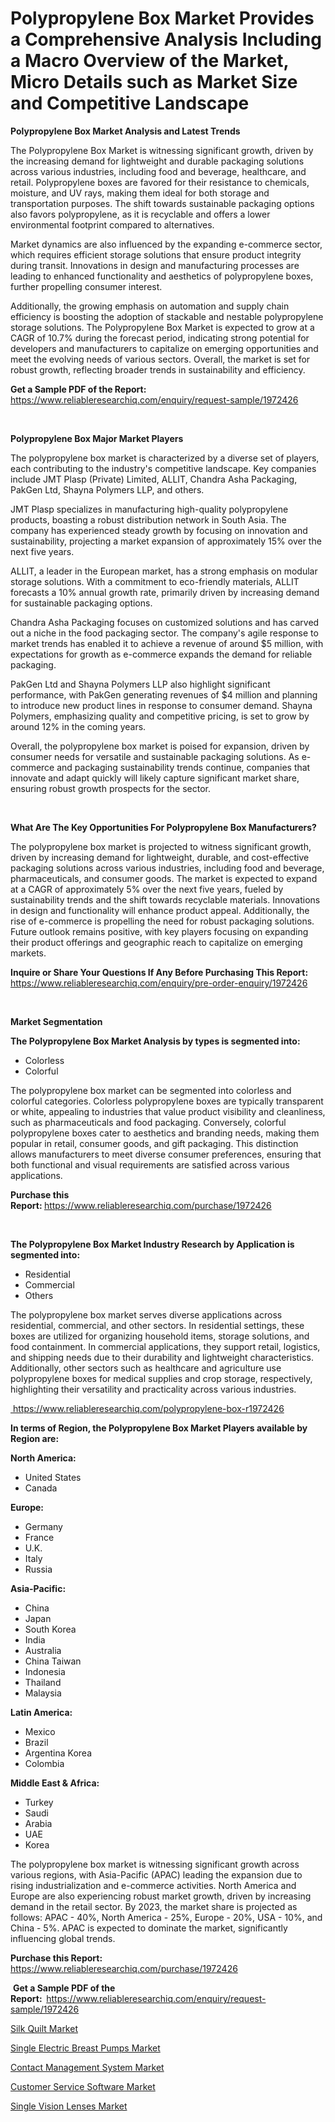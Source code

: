 <p><h1>Polypropylene Box Market Provides a Comprehensive Analysis Including a Macro Overview of the Market, Micro Details such as Market Size and Competitive Landscape</h1></p><p><strong>Polypropylene Box Market Analysis and Latest Trends</strong></p>
<p><p>The Polypropylene Box Market is witnessing significant growth, driven by the increasing demand for lightweight and durable packaging solutions across various industries, including food and beverage, healthcare, and retail. Polypropylene boxes are favored for their resistance to chemicals, moisture, and UV rays, making them ideal for both storage and transportation purposes. The shift towards sustainable packaging options also favors polypropylene, as it is recyclable and offers a lower environmental footprint compared to alternatives.</p><p>Market dynamics are also influenced by the expanding e-commerce sector, which requires efficient storage solutions that ensure product integrity during transit. Innovations in design and manufacturing processes are leading to enhanced functionality and aesthetics of polypropylene boxes, further propelling consumer interest. </p><p>Additionally, the growing emphasis on automation and supply chain efficiency is boosting the adoption of stackable and nestable polypropylene storage solutions. The Polypropylene Box Market is expected to grow at a CAGR of 10.7% during the forecast period, indicating strong potential for developers and manufacturers to capitalize on emerging opportunities and meet the evolving needs of various sectors. Overall, the market is set for robust growth, reflecting broader trends in sustainability and efficiency.</p></p>
<p><strong>Get a Sample PDF of the Report:&nbsp;</strong> <a href="https://www.reliableresearchiq.com/enquiry/request-sample/1972426?utm_campaign=1123&utm_medium=2&utm_source=Github&utm_content=ia&utm_term=14112024&utm_id=polypropylene-box">https://www.reliableresearchiq.com/enquiry/request-sample/1972426</a></p>
<p>&nbsp;</p>
<p><strong>Polypropylene Box Major Market Players</strong></p>
<p><p>The polypropylene box market is characterized by a diverse set of players, each contributing to the industry's competitive landscape. Key companies include JMT Plasp (Private) Limited, ALLIT, Chandra Asha Packaging, PakGen Ltd, Shayna Polymers LLP, and others. </p><p>JMT Plasp specializes in manufacturing high-quality polypropylene products, boasting a robust distribution network in South Asia. The company has experienced steady growth by focusing on innovation and sustainability, projecting a market expansion of approximately 15% over the next five years.</p><p>ALLIT, a leader in the European market, has a strong emphasis on modular storage solutions. With a commitment to eco-friendly materials, ALLIT forecasts a 10% annual growth rate, primarily driven by increasing demand for sustainable packaging options.</p><p>Chandra Asha Packaging focuses on customized solutions and has carved out a niche in the food packaging sector. The company's agile response to market trends has enabled it to achieve a revenue of around $5 million, with expectations for growth as e-commerce expands the demand for reliable packaging.</p><p>PakGen Ltd and Shayna Polymers LLP also highlight significant performance, with PakGen generating revenues of $4 million and planning to introduce new product lines in response to consumer demand. Shayna Polymers, emphasizing quality and competitive pricing, is set to grow by around 12% in the coming years.</p><p>Overall, the polypropylene box market is poised for expansion, driven by consumer needs for versatile and sustainable packaging solutions. As e-commerce and packaging sustainability trends continue, companies that innovate and adapt quickly will likely capture significant market share, ensuring robust growth prospects for the sector.</p></p>
<p>&nbsp;</p>
<p><strong>What Are The Key Opportunities For Polypropylene Box Manufacturers?</strong></p>
<p><p>The polypropylene box market is projected to witness significant growth, driven by increasing demand for lightweight, durable, and cost-effective packaging solutions across various industries, including food and beverage, pharmaceuticals, and consumer goods. The market is expected to expand at a CAGR of approximately 5% over the next five years, fueled by sustainability trends and the shift towards recyclable materials. Innovations in design and functionality will enhance product appeal. Additionally, the rise of e-commerce is propelling the need for robust packaging solutions. Future outlook remains positive, with key players focusing on expanding their product offerings and geographic reach to capitalize on emerging markets.</p></p>
<p><strong>Inquire or Share Your Questions If Any Before Purchasing This Report:</strong> <a href="https://www.reliableresearchiq.com/enquiry/pre-order-enquiry/1972426?utm_campaign=1123&utm_medium=2&utm_source=Github&utm_content=ia&utm_term=14112024&utm_id=polypropylene-box">https://www.reliableresearchiq.com/enquiry/pre-order-enquiry/1972426</a></p>
<p>&nbsp;</p>
<p><strong>Market Segmentation</strong></p>
<p><strong>The Polypropylene Box Market Analysis by types is segmented into:</strong></p>
<p><ul><li>Colorless</li><li>Colorful</li></ul></p>
<p><p>The polypropylene box market can be segmented into colorless and colorful categories. Colorless polypropylene boxes are typically transparent or white, appealing to industries that value product visibility and cleanliness, such as pharmaceuticals and food packaging. Conversely, colorful polypropylene boxes cater to aesthetics and branding needs, making them popular in retail, consumer goods, and gift packaging. This distinction allows manufacturers to meet diverse consumer preferences, ensuring that both functional and visual requirements are satisfied across various applications.</p></p>
<p><strong>Purchase this Report:&nbsp;</strong><a href="https://www.reliableresearchiq.com/purchase/1972426?utm_campaign=1123&utm_medium=2&utm_source=Github&utm_content=ia&utm_term=14112024&utm_id=polypropylene-box">https://www.reliableresearchiq.com/purchase/1972426</a></p>
<p>&nbsp;</p>
<p><strong>The Polypropylene Box Market Industry Research by Application is segmented into:</strong></p>
<p><ul><li>Residential</li><li>Commercial</li><li>Others</li></ul></p>
<p><p>The polypropylene box market serves diverse applications across residential, commercial, and other sectors. In residential settings, these boxes are utilized for organizing household items, storage solutions, and food containment. In commercial applications, they support retail, logistics, and shipping needs due to their durability and lightweight characteristics. Additionally, other sectors such as healthcare and agriculture use polypropylene boxes for medical supplies and crop storage, respectively, highlighting their versatility and practicality across various industries.</p></p>
<p><a href="https://www.reliableresearchiq.com/polypropylene-box-r1972426?utm_campaign=1123&utm_medium=2&utm_source=Github&utm_content=ia&utm_term=14112024&utm_id=polypropylene-box">&nbsp;https://www.reliableresearchiq.com/polypropylene-box-r1972426</a></p>
<p><strong>In terms of Region, the Polypropylene Box Market Players available by Region are:</strong></p>
<p>
    <p> <strong> North America: </strong>
        <ul>
            <li>United States</li>
            <li>Canada</li>
        </ul>
        </p> 
    <p> <strong> Europe: </strong>
        <ul>
            <li>Germany</li>
            <li>France</li>
            <li>U.K.</li>
            <li>Italy</li>
            <li>Russia</li>
        </ul>
        </p> 
    <p> <strong> Asia-Pacific: </strong>
        <ul>
            <li>China</li>
            <li>Japan</li>
            <li>South Korea</li>
            <li>India</li>
            <li>Australia</li>
            <li>China Taiwan</li>
            <li>Indonesia</li>
            <li>Thailand</li>
            <li>Malaysia</li>
        </ul>
        </p> 
    <p> <strong> Latin America: </strong>
        <ul>
            <li>Mexico</li>
            <li>Brazil</li>
            <li>Argentina Korea</li>
            <li>Colombia</li>
        </ul>
        </p> 
    <p> <strong> Middle East & Africa: </strong>
        <ul>
            <li>Turkey</li>
            <li>Saudi</li>
            <li>Arabia</li>
            <li>UAE</li>
            <li>Korea</li>
        </ul>
    </p>
    </p>
<p><p>The polypropylene box market is witnessing significant growth across various regions, with Asia-Pacific (APAC) leading the expansion due to rising industrialization and e-commerce activities. North America and Europe are also experiencing robust market growth, driven by increasing demand in the retail sector. By 2023, the market share is projected as follows: APAC - 40%, North America - 25%, Europe - 20%, USA - 10%, and China - 5%. APAC is expected to dominate the market, significantly influencing global trends.</p></p>
<p><strong>Purchase this Report: </strong><a href="https://www.reliableresearchiq.com/purchase/1972426?utm_campaign=1123&utm_medium=2&utm_source=Github&utm_content=ia&utm_term=14112024&utm_id=polypropylene-box">https://www.reliableresearchiq.com/purchase/1972426</a></p>
<p>&nbsp;<strong>Get a Sample PDF of the Report:&nbsp;&nbsp;</strong><a href="https://www.reliableresearchiq.com/enquiry/request-sample/1972426?utm_campaign=1123&utm_medium=2&utm_source=Github&utm_content=ia&utm_term=14112024&utm_id=polypropylene-box">https://www.reliableresearchiq.com/enquiry/request-sample/1972426</a></p>
<p><strong></strong></p>
<p><p><a href="https://www.linkedin.com/pulse/future-innovation-global-silk-quilt-market-growth-opportunities-i6btc?utm_campaign=1123&utm_medium=2&utm_source=Github&utm_content=ia&utm_term=14112024&utm_id=polypropylene-box">Silk Quilt Market</a></p><p><a href="https://www.linkedin.com/pulse/global-single-electric-breast-pumps-market-analysis-trends-forecasts-t5nvc?utm_campaign=1123&utm_medium=2&utm_source=Github&utm_content=ia&utm_term=14112024&utm_id=polypropylene-box">Single Electric Breast Pumps Market</a></p><p><a href="https://issuu.com/reportprime-2/docs/contact-management-system-market-si_d43dee1271a973?utm_campaign=1123&utm_medium=2&utm_source=Github&utm_content=ia&utm_term=14112024&utm_id=polypropylene-box">Contact Management System Market</a></p><p><a href="https://issuu.com/reportprime-2/docs/customer-service-software-market-si_269958d5aab14a?utm_campaign=1123&utm_medium=2&utm_source=Github&utm_content=ia&utm_term=14112024&utm_id=polypropylene-box">Customer Service Software Market</a></p><p><a href="https://www.linkedin.com/pulse/single-vision-lenses-market-size-share-growth-analysis-type-application-5q8cc?utm_campaign=1123&utm_medium=2&utm_source=Github&utm_content=ia&utm_term=14112024&utm_id=polypropylene-box">Single Vision Lenses Market</a></p></p>